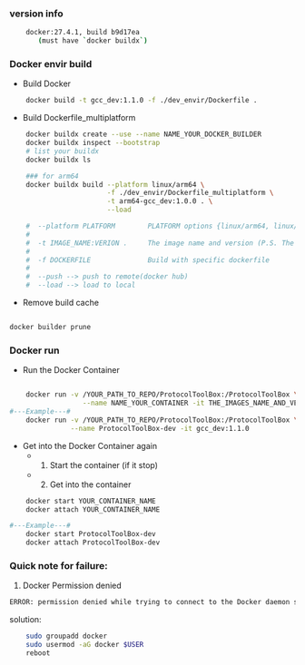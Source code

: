 

### version info

```bash
    docker:27.4.1, build b9d17ea
       (must have `docker buildx`)
```


### Docker envir build

- Build Docker 
```bash
    docker build -t gcc_dev:1.1.0 -f ./dev_envir/Dockerfile .

```

- Build Dockerfile_multiplatform 
```bash
    docker buildx create --use --name NAME_YOUR_DOCKER_BUILDER
    docker buildx inspect --bootstrap
    # list your buildx
    docker buildx ls

    ### for arm64
    docker buildx build --platform linux/arm64 \
                        -f ./dev_envir/Dockerfile_multiplatform \
                        -t arm64-gcc_dev:1.0.0 . \
                        --load

    #  --platform PLATFORM        PLATFORM options {linux/arm64, linux/amd64}
    #             
    #  -t IMAGE_NAME:VERION .     The image name and version (P.S. The dot in the end is necessary)
    #
    #  -f DOCKERFILE              Build with specific dockerfile 
    #
    #  --push --> push to remote(docker hub)
    #  --load --> load to local
```
- Remove build cache
``` bash

docker builder prune

```

### Docker run

- Run the Docker Container
```bash

    docker run -v /YOUR_PATH_TO_REPO/ProtocolToolBox:/ProtocolToolBox \
                  --name NAME_YOUR_CONTAINER -it THE_IMAGES_NAME_AND_VERSION
#---Example---#
    docker run -v /YOUR_PATH_TO_REPO/ProtocolToolBox:/ProtocolToolBox \
               --name ProtocolToolBox-dev -it gcc_dev:1.1.0
```

- Get into the Docker Container again
  - 1. Start the container (if it stop)
  - 2. Get into the container
```bash
    docker start YOUR_CONTAINER_NAME
    docker attach YOUR_CONTAINER_NAME

#---Example---#
    docker start ProtocolToolBox-dev
    docker attach ProtocolToolBox-dev

```


### Quick note for failure:
1. Docker Permission denied

```bash
ERROR: permission denied while trying to connect to the Docker daemon socket at unix:///var/run/docker.sock: Head "http://%2Fvar%2Frun%2Fdocker.sock/_ping": dial unix /var/run/docker.sock: connect: permission denied
```

solution:
```bash
    sudo groupadd docker
    sudo usermod -aG docker $USER
    reboot
```
